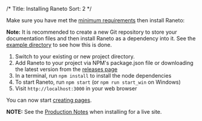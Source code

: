 /*
Title: Installing Raneto
Sort: 2
*/

Make sure you have met the [minimum requirements](%base_url%/install/requirements) then install
Raneto:

**Note:** It is recommended to create a new Git repository to store your documentation files and then install Raneto as a dependency into it. See the [example directory](https://github.com/gilbitron/Raneto/tree/master/example) to see how this is done.

1. Switch to your existing or new project directory.
2. Add Raneto to your project via NPM's package.json file or downloading the latest version from the [releases page](https://github.com/gilbitron/Raneto/releases)
3. In a terminal, run `npm install` to install the node dependencies
4. To start Raneto, run `npm start` (or `npm run start_win` on Windows)
5. Visit `http://localhost:3000` in your web browser

You can now start [creating pages](%base_url%/usage/creating-pages).

**NOTE:** See the [Production Notes](%base_url%/install/production-notes) when installing for a live site.
